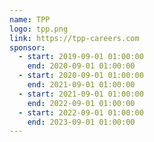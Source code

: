 ```yaml
---
name: TPP
logo: tpp.png
link: https://tpp-careers.com
sponsor:
  - start: 2019-09-01 01:00:00
    end: 2020-09-01 01:00:00
  - start: 2020-09-01 01:00:00
    end: 2021-09-01 01:00:00
  - start: 2021-09-01 01:00:00
    end: 2022-09-01 01:00:00
  - start: 2022-09-01 01:00:00
    end: 2023-09-01 01:00:00
---
```

